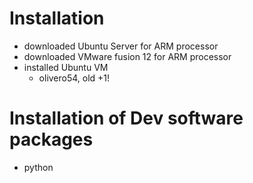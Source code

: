 # Installation
- downloaded Ubuntu Server for ARM processor
- downloaded VMware fusion 12 for ARM processor
- installed Ubuntu VM
  - olivero54, old +1!


# Installation of Dev software packages
- python